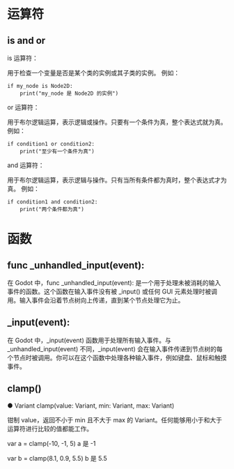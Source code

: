 # 运算符

## is and or

is 运算符：

用于检查一个变量是否是某个类的实例或其子类的实例。
例如：

```
if my_node is Node2D:
    print("my_node 是 Node2D 的实例")
```

or 运算符：

用于布尔逻辑运算，表示逻辑或操作。只要有一个条件为真，整个表达式就为真。
例如：

```
if condition1 or condition2:
    print("至少有一个条件为真")
```

and 运算符：

用于布尔逻辑运算，表示逻辑与操作。只有当所有条件都为真时，整个表达式才为真。
例如：

```
if condition1 and condition2:
    print("两个条件都为真")

```



# 函数

## func _unhandled_input(event):

在 Godot 中，func _unhandled_input(event): 是一个用于处理未被消耗的输入事件的函数。这个函数在输入事件没有被 _input() 或任何 GUI 元素处理时被调用。输入事件会沿着节点树向上传递，直到某个节点处理它为止。

## _input(event):

在 Godot 中，_input(event) 函数用于处理所有输入事件。与 _unhandled_input(event) 不同，_input(event) 会在输入事件传递到节点树的每个节点时被调用。你可以在这个函数中处理各种输入事件，例如键盘、鼠标和触摸事件。

## clamp()

● Variant clamp(value: Variant, min: Variant, max: Variant)

钳制 value，返回不小于 min 且不大于 max 的 Variant。任何能够用小于和大于运算符进行比较的值都能工作。

var a = clamp(-10, -1, 5)
a 是 -1

var b = clamp(8.1, 0.9, 5.5)
b 是 5.5
